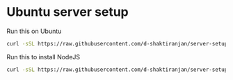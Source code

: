 # Ubuntu server setup

Run this on Ubuntu

```bash
curl -sSL https://raw.githubusercontent.com/d-shaktiranjan/server-setup/main/runner.sh | bash
```

Run this to install NodeJS

```bash
curl -sSL https://raw.githubusercontent.com/d-shaktiranjan/server-setup/main/node_install.sh | bash
```
